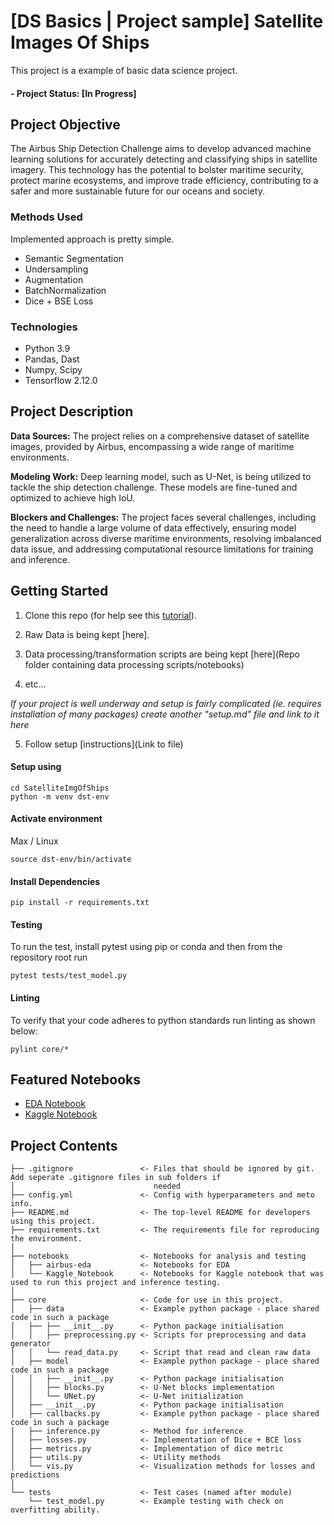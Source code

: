 # [DS Basics | Project sample] Satellite Images Of Ships
This project is a example of basic data science project.

#### - Project Status: [In Progress]

## Project Objective
The Airbus Ship Detection Challenge aims to develop advanced machine learning solutions for accurately detecting and classifying ships in satellite imagery. This technology has the potential to bolster maritime security, protect marine ecosystems, and improve trade efficiency, contributing to a safer and more sustainable future for our oceans and society.
### Methods Used
Implemented approach is pretty simple.
* Semantic Segmentation
* Undersampling
* Augmentation
* BatchNormalization
* Dice + BSE Loss

### Technologies
* Python 3.9
* Pandas, Dast
* Numpy, Scipy
* Tensorflow 2.12.0

## Project Description
**Data Sources:** The project relies on a comprehensive dataset of satellite images, provided by Airbus, encompassing a wide range of maritime environments.

**Modeling Work:** Deep learning model, such as U-Net, is being utilized to tackle the ship detection challenge. These models are fine-tuned and optimized to achieve high IoU.

**Blockers and Challenges:** The project faces several challenges, including the need to handle a large volume of data effectively, ensuring model generalization across diverse maritime environments, resolving imbalanced data issue, and addressing computational resource limitations for training and inference.

## Getting Started

1. Clone this repo (for help see this [tutorial](https://help.github.com/articles/cloning-a-repository/)).
2. Raw Data is being kept [here].

3. Data processing/transformation scripts are being kept [here](Repo folder containing data processing scripts/notebooks)
4. etc...

*If your project is well underway and setup is fairly complicated (ie. requires installation of many packages) create another "setup.md" file and link to it here*  

5. Follow setup [instructions](Link to file)


#### Setup using
```
cd SatelliteImgOfShips
python -m venv dst-env
```

#### Activate environment
Max / Linux
```
source dst-env/bin/activate
```

#### Install Dependencies
```
pip install -r requirements.txt
```

    
#### Testing
To run the test, install pytest using pip or conda and then from the repository root run
 
    pytest tests/test_model.py

#### Linting
To verify that your code adheres to python standards run linting as shown below:

    pylint core/*


## Featured Notebooks
* [EDA Notebook](link)
* [Kaggle Notebook](link)

## Project Contents

```
├── .gitignore               <- Files that should be ignored by git. Add seperate .gitignore files in sub folders if 
│                               needed
├── config.yml               <- Config with hyperparameters and meto info.
├── README.md                <- The top-level README for developers using this project.
├── requirements.txt         <- The requirements file for reproducing the environment.
│
├── notebooks                <- Notebooks for analysis and testing
│   ├── airbus-eda           <- Notebooks for EDA
│   └── Kaggle_Notebook      <- Notebooks for Kaggle notebook that was used to run this project and inference testing.
│
├── core                     <- Code for use in this project.
│   ├── data                 <- Example python package - place shared code in such a package
│   ├── ├── __init__.py      <- Python package initialisation
│   │   ├── preprocessing.py <- Scripts for preprocessing and data generator
│   │   └── read_data.py     <- Script that read and clean raw data
│   ├── model                <- Example python package - place shared code in such a package
│   │   ├── __init__.py      <- Python package initialisation
│   │   ├── blocks.py        <- U-Net blocks implementation
│   │   └── UNet.py          <- U-Net initialization
│   ├── __init__.py          <- Python package initialisation
│   ├── callbacks.py         <- Example python package - place shared code in such a package
│   ├── inference.py         <- Method for inference
│   ├── losses.py            <- Implementation of Dice + BCE loss
│   ├── metrics.py           <- Implementation of dice metric
│   ├── utils.py             <- Utility methods
│   └── vis.py               <- Visualization methods for losses and predictions
│
└── tests                    <- Test cases (named after module)
    └── test_model.py        <- Example testing with check on overfitting ability.
```